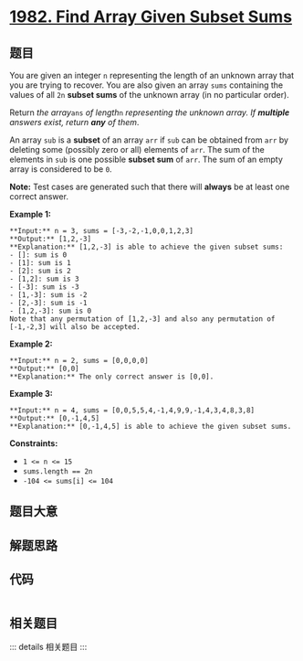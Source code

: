 # [1982. Find Array Given Subset Sums](https://leetcode.com/problems/find-array-given-subset-sums)

## 题目

You are given an integer `n` representing the length of an unknown array that
you are trying to recover. You are also given an array `sums` containing the
values of all `2n` **subset sums** of the unknown array (in no particular
order).

Return _the array_`ans` _of length_`n` _representing the unknown array. If
**multiple** answers exist, return **any** of them_.

An array `sub` is a **subset** of an array `arr` if `sub` can be obtained from
`arr` by deleting some (possibly zero or all) elements of `arr`. The sum of
the elements in `sub` is one possible **subset sum** of `arr`. The sum of an
empty array is considered to be `0`.

**Note:** Test cases are generated such that there will **always** be at least
one correct answer.



**Example 1:**

    
    
    **Input:** n = 3, sums = [-3,-2,-1,0,0,1,2,3]
    **Output:** [1,2,-3]
    **Explanation:** [1,2,-3] is able to achieve the given subset sums:
    - []: sum is 0
    - [1]: sum is 1
    - [2]: sum is 2
    - [1,2]: sum is 3
    - [-3]: sum is -3
    - [1,-3]: sum is -2
    - [2,-3]: sum is -1
    - [1,2,-3]: sum is 0
    Note that any permutation of [1,2,-3] and also any permutation of [-1,-2,3] will also be accepted.
    

**Example 2:**

    
    
    **Input:** n = 2, sums = [0,0,0,0]
    **Output:** [0,0]
    **Explanation:** The only correct answer is [0,0].
    

**Example 3:**

    
    
    **Input:** n = 4, sums = [0,0,5,5,4,-1,4,9,9,-1,4,3,4,8,3,8]
    **Output:** [0,-1,4,5]
    **Explanation:** [0,-1,4,5] is able to achieve the given subset sums.
    



**Constraints:**

  * `1 <= n <= 15`
  * `sums.length == 2n`
  * `-104 <= sums[i] <= 104`


## 题目大意

## 解题思路

## 代码

```javascript

```

## 相关题目

::: details 相关题目
:::

